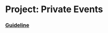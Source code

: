 # Project: Private Events

### [Guideline](https://www.theodinproject.com/lessons/ruby-on-rails-private-events)

